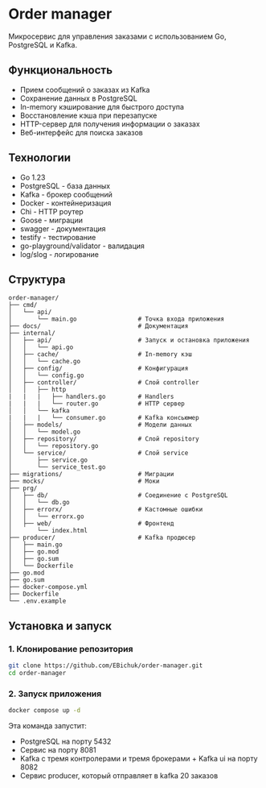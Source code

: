 # Order manager
Микросервис для управления заказами с использованием Go, PostgreSQL и Kafka.
## Функциональность
- Прием сообщений о заказах из Kafka
- Сохранение данных в PostgreSQL
- In-memory кэширование для быстрого доступа
- Восстановление кэша при перезапуске
- HTTP-сервер для получения информации о заказах
- Веб-интерфейс для поиска заказов

## Технологии
- Go 1.23
- PostgreSQL - база данных
- Kafka - брокер сообщений
- Docker - контейнеризация
- Chi - HTTP роутер
- Goose - миграции
- swagger - документация
- testify - тестирование
- go-playground/validator - валидация
- log/slog - логирование
## Структура
```
order-manager/
├── cmd/
│   └── api/
│       └── main.go                 # Точка входа приложения
├── docs/                           # Документация
├── internal/
│   ├── api/                        # Запуск и остановка приложения
│   │   └── api.go                       
│   ├── cache/                      # In-memory кэш
│   │   └── cache.go
│   ├── config/                     # Конфигурация
│   │   └── config.go
│   ├── controller/                 # Слой controller              
│   │   ├── http
|   |   |   ├── handlers.go         # Handlers
|   |   |   └── router.go           # HTTP сервер
│   │   └── kafka
|   |   |   └── consumer.go         # Kafka консьюмер 
│   ├── models/                     # Модели данных
│   │   └── model.go
│   ├── repository/                 # Слой repository
│   │   └── repository.go
│   └── service/                    # Слой service
│       ├── service.go              
│       └── service_test.go
├── migrations/                     # Миграции
├── mocks/                          # Моки
├── prg/
│   ├── db/                         # Соединение с PostgreSQL                                            
│   │   └── db.go                       
│   ├── errorx/                     # Кастомные ошибки
│   │   └── errorx.go               
│   ├── web/                        # Фронтенд
│       └── index.html           
├── producer/                       # Kafka продюсер
│   ├── main.go
│   ├── go.mod
│   ├── go.sum
│   └── Dockerfile
├── go.mod                          
├── go.sum                          
├── docker-compose.yml              
├── Dockerfile
└── .env.example                    
```
## Установка и запуск
### 1. Клонирование репозитория  
```bash
git clone https://github.com/EBichuk/order-manager.git
cd order-manager
```
### 2. Запуск приложения
```bash
docker compose up -d
```
Эта команда запустит:
- PostgreSQL на порту 5432
- Сервис на порту 8081
- Kafka с тремя контролерами и тремя брокерами + Kafka ui на порту 8082
- Сервис producer, который отправляет в kafka 20 заказов
